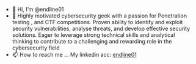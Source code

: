 - 👋 Hi, I’m @endline01
- 👀 Highly motivated cybersecurity geek with a 
passion for Penetration testing , and CTF competitions. Proven 
ability to identify and exploit security vulnerabilities, analyse threats, 
and develop effective security solutions. Eager to leverage strong 
technical skills and analytical thinking to contribute to a challenging 
and rewarding role in the cybersecurity field
- 📫 How to reach me ... My linkedin acc: <a href="https://www.linkedin.com/in/osama-hussein-4b7125217/">endline01</a>


